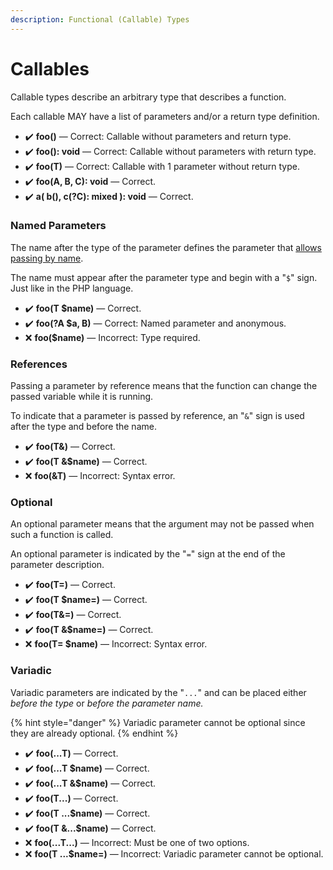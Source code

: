```yaml
---
description: Functional (Callable) Types
---
```


# Callables

Callable types describe an arbitrary type that describes a function.

Each callable MAY have a list of parameters and/or a return type definition.

* ✔️ **foo()** — Correct: Callable without parameters and return type.
* ✔️ **foo(): void** — Correct: Callable without parameters with return type.
* ✔️ **foo(T)** — Correct: Callable with 1 parameter without return type.
* ✔️ **foo(A, B, C): void** — Correct.
* ✔️ **a( b(), c(?C): mixed ): void** — Correct.

### Named Parameters

The name after the type of the parameter defines the parameter that
[allows passing by name](https://www.php.net/manual/en/functions.arguments.php#functions.named-arguments).&#x20;

The name must appear after the parameter type and begin with a "`$`" sign.
Just like in the PHP language.

* ✔️ **foo(T $name)** — Correct.
* ✔️ **foo(?A $a, B)** — Correct: Named parameter and anonymous.
* ❌ **foo($name)** — Incorrect: Type required.

### References

Passing a parameter by reference means that the function can change the passed
variable while it is running.

To indicate that a parameter is passed by reference, an "`&`" sign is used after
the type and before the name.

* ✔️ **foo(T&)** — Correct.
* ✔️ **foo(T &$name)** — Correct.
* ❌ **foo(\&T)** — Incorrect: Syntax error.

### Optional

An optional parameter means that the argument may not be passed when such a
function is called.

An optional parameter is indicated by the "`=`" sign at the end of the
parameter description.

* ✔️ **foo(T=)** — Correct.
* ✔️ **foo(T $name=)** — Correct.
* ✔️ **foo(T&=)** — Correct.
* ✔️ **foo(T &$name=)** — Correct.
* ❌ **foo(T= $name)** — Incorrect: Syntax error.

### Variadic

Variadic parameters are indicated by the "`...`" and can be placed either
_before the type_ or _before the parameter name._

{% hint style="danger" %}
Variadic parameter cannot be optional since they are already optional.
{% endhint %}

* ✔️ **foo(...T)** — Correct.
* ✔️ **foo(...T $name)** — Correct.
* ✔️ **foo(...T &$name)** — Correct.
* ✔️ **foo(T...)** — Correct.
* ✔️ **foo(T ...$name)** — Correct.
* ✔️ **foo(T &...$name)** — Correct.
* ❌ **foo(...T...)** — Incorrect: Must be one of two options.
* ❌ **foo(T ...$name=)** — Incorrect: Variadic parameter cannot be optional.
